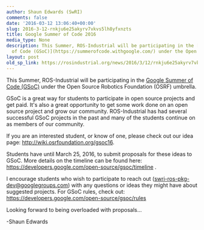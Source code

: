 ```yaml
---
author: Shaun Edwards (SwRI)
comments: false
date: '2016-03-12 13:06:40+00:00'
slug: 2016-3-12-rnkju6e25akyrv7vkvs5lh8yfxnzts
title: Google Summer of Code 2016
media_type: None
description: This Summer, ROS-Industrial will be participating in the [Google Summer
  of Code (GSoC)](https://summerofcode.withgoogle.com/) under the Open ...
layout: post
old_sp_link: https://rosindustrial.org/news/2016/3/12/rnkju6e25akyrv7vkvs5lh8yfxnzts
---
```


This Summer, ROS-Industrial will be participating in the [Google Summer of Code (GSoC)](https://summerofcode.withgoogle.com/) under the Open Source Robotics Foundation (OSRF) umbrella.

GSoC is a great way for students to participate in open source projects and get paid. It's also a great opportunity to get some work done on an open source project and grow our community. ROS-Industrial has had several successful GSoC projects in the past and many of the students continue on as members of our community.

If you are an interested student, or know of one, please check out our idea page: <http://wiki.osrfoundation.org/gsoc16>. 

Students have until March 25, 2016, to submit proposals for these ideas to GSoC. More details on the timeline can be found here: <https://developers.google.com/open-source/gsoc/timeline> . 

I encourage students who wish to participate to reach out ([swri-ros-pkg-dev@googlegroups.com](mailto://swri-ros-pkg-dev@googlegroups.com)) with any questions or ideas they might have about suggested projects. For GSoC rules, check out: <https://developers.google.com/open-source/gsoc/rules>

Looking forward to being overloaded with proposals...

-Shaun Edwards



